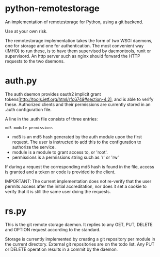 python-remotestorage
====================

An implementation of remotestorage for Python, using a git backend.

Use at your own risk. 

The remotestorage implementation takes the form of two WSGI daemons, one for storage and one for authentication. The most convenient way (IMHO) to run these, is to have them supervised by daemontools, runit or supervisord. An http server such as nginx should forward the HTTP requests to the two daemons. 

auth.py 
=======

The auth daemon provides oauth2 implicit grant tokens[http://tools.ietf.org/html/rfc6749#section-4.2], and is able to verify these. 
Authorized clients and their permissions are currently stored in an .auth configuration file. 

A line in the .auth file consists of three entries:

    md5 module permissions

* md5 is an md5 hash generated by the auth module upon the first request. The user is instructed to add this to the configuration to authorize the service.
* module is a module to grant access to, or 'root'.
* permissions is a permissions string such as 'r' or 'rw'

If during a request the corresponding md5 hash is found in the file, access is granted and a token or code is provided to the client. 

IMPORTANT: The current implementation does not re-verify that the user permits access after the initial accreditation, nor does it set a cookie to verify that it is still the same user doing the requests. 

rs.py
=====

This is the git remote storage daemon. It replies to any GET, PUT, DELETE and OPTION request according to the standard.

Storage is currently implemented by creating a git repository per module in the current directory. External git repositories are on the todo list. Any PUT or DELETE operation results in a commit by the daemon.

